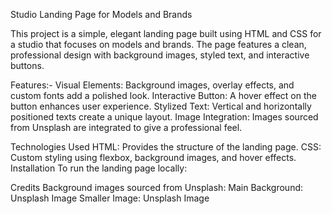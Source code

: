 Studio Landing Page for Models and Brands

This project is a simple, elegant landing page built using HTML and CSS for a studio that focuses on models and brands. The page features a clean, professional design with background images, styled text, and interactive buttons.

Features:-
Visual Elements: Background images, overlay effects, and custom fonts add a polished look.
Interactive Button: A hover effect on the button enhances user experience.
Stylized Text: Vertical and horizontally positioned texts create a unique layout.
Image Integration: Images sourced from Unsplash are integrated to give a professional feel.


Technologies Used
HTML: Provides the structure of the landing page.
CSS: Custom styling using flexbox, background images, and hover effects.
Installation
To run the landing page locally:

Credits
Background images sourced from Unsplash:
Main Background: Unsplash Image
Smaller Image: Unsplash Image

